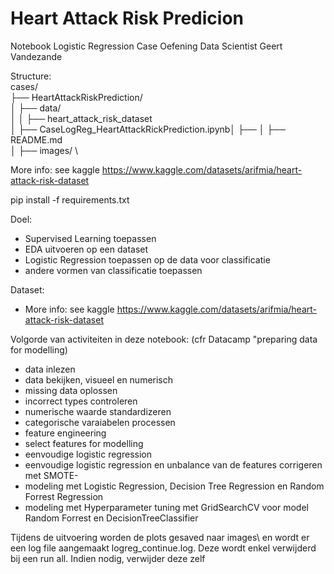 # Heart Attack Risk Predicion

Notebook Logistic Regression Case
Oefening Data Scientist 
Geert Vandezande


Structure:\
cases/ \
├── HeartAttackRiskPrediction/ \
│ ├── data/ \
│ │ ├──  heart_attack_risk_dataset \
│ ├── CaseLogReg_HeartAttackRickPrediction.ipynb│ ├── 
│ ├── README.md \
│ ├── images/ \



More info: see kaggle https://www.kaggle.com/datasets/arifmia/heart-attack-risk-dataset


pip install -f requirements.txt



Doel:
- Supervised Learning toepassen
- EDA uitvoeren op een dataset
- Logistic Regression toepassen op de data voor classificatie
- andere vormen van classificatie toepassen

Dataset: 
- More info: see kaggle https://www.kaggle.com/datasets/arifmia/heart-attack-risk-dataset


Volgorde van activiteiten in deze notebook: (cfr Datacamp "preparing data for modelling)
- data inlezen
- data bekijken, visueel en numerisch
- missing data oplossen 
- incorrect types controleren
- numerische waarde standardizeren
- categorische varaiabelen processen
- feature engineering
- select features for modelling
- eenvoudige logistic regression
- eenvoudige logistic regression en unbalance van de features corrigeren met SMOTE- 
- modeling met Logistic Regression, Decision Tree Regression en Random Forrest Regression
- modeling met Hyperparameter tuning met GridSearchCV voor model Random Forrest en DecisionTreeClassifier


Tijdens de uitvoering worden de plots gesaved naar images\ en wordt er een log file aangemaakt logreg_continue.log.
Deze wordt enkel verwijderd bij een run all. Indien nodig, verwijder deze zelf
